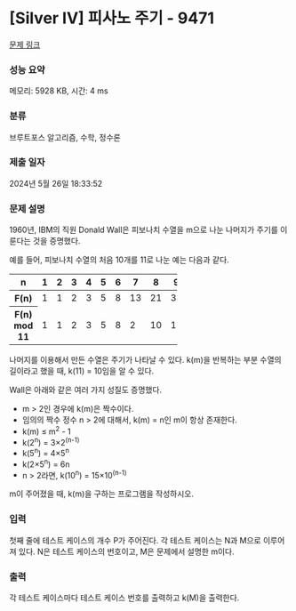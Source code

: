 # [Silver IV] 피사노 주기 - 9471 

[문제 링크](https://www.acmicpc.net/problem/9471) 

### 성능 요약

메모리: 5928 KB, 시간: 4 ms

### 분류

브루트포스 알고리즘, 수학, 정수론

### 제출 일자

2024년 5월 26일 18:33:52

### 문제 설명

<p>1960년, IBM의 직원 Donald Wall은 피보나치 수열을 m으로 나눈 나머지가 주기를 이룬다는 것을 증명했다.</p>

<p>예를 들어, 피보나치 수열의 처음 10개를 11로 나눈 예는 다음과 같다.</p>

<table class="table table-bordered" style="width:60%">
	<thead>
		<tr>
			<th>n</th>
			<th>1</th>
			<th>2</th>
			<th>3</th>
			<th>4</th>
			<th>5</th>
			<th>6</th>
			<th>7</th>
			<th>8</th>
			<th>9</th>
			<th>10</th>
		</tr>
	</thead>
	<tbody>
		<tr>
			<th>F(n)</th>
			<td>1</td>
			<td>1</td>
			<td>2</td>
			<td>3</td>
			<td>5</td>
			<td>8</td>
			<td>13</td>
			<td>21</td>
			<td>34</td>
			<td>55</td>
		</tr>
		<tr>
			<th>F(n) mod 11</th>
			<td>1</td>
			<td>1</td>
			<td>2</td>
			<td>3</td>
			<td>5</td>
			<td>8</td>
			<td>2</td>
			<td>10</td>
			<td>1</td>
			<td>0</td>
		</tr>
	</tbody>
</table>

<p>나머지를 이용해서 만든 수열은 주기가 나타날 수 있다. k(m)을 반복하는 부분 수열의 길이라고 했을 때, k(11) = 10임을 알 수 있다.</p>

<p>Wall은 아래와 같은 여러 가지 성질도 증명했다.</p>

<ul>
	<li>m > 2인 경우에 k(m)은 짝수이다.</li>
	<li>임의의 짝수 정수 n > 2에 대해서, k(m) = n인 m이 항상 존재한다.</li>
	<li>k(m) ≤ m<sup>2</sup> - 1</li>
	<li>k(2<sup>n</sup>) = 3×2<sup>(n-1)</sup></li>
	<li>k(5<sup>n</sup>) = 4×5<sup>n</sup></li>
	<li>k(2×5<sup>n</sup>) = 6n</li>
	<li>n > 2라면, k(10<sup>n</sup>) = 15×10<sup>(n-1)</sup></li>
</ul>

<p>m이 주어졌을 때, k(m)을 구하는 프로그램을 작성하시오.</p>

### 입력 

 <p>첫째 줄에 테스트 케이스의 개수 P가 주어진다. 각 테스트 케이스는 N과 M으로 이루어져 있다. N은 테스트 케이스의 번호이고, M은 문제에서 설명한 m이다.</p>

### 출력 

 <p>각 테스트 케이스마다 테스트 케이스 번호를 출력하고 k(M)을 출력한다.</p>

